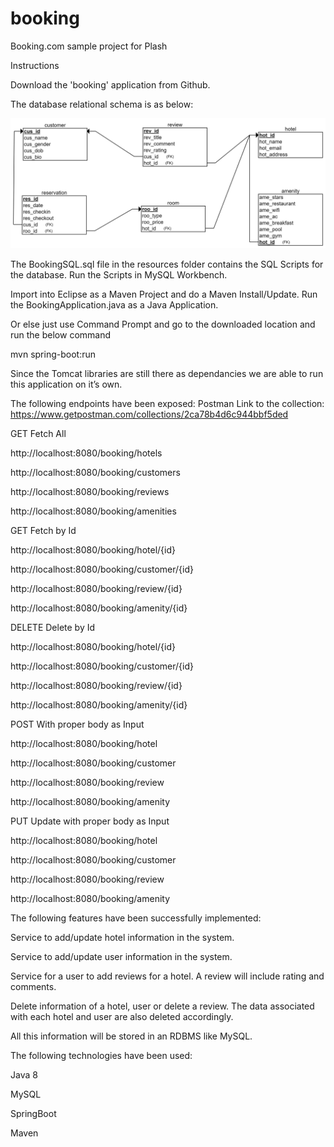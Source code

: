 # booking

Booking.com sample project for Plash

Instructions

Download the 'booking' application from Github.

The database relational schema is as below:

![alt text](images/bookingdb.png "Booking Relational Schema")

The BookingSQL.sql file in the resources folder contains the SQL Scripts for the database.
Run the Scripts in MySQL Workbench.

Import into Eclipse as a Maven Project and do a Maven Install/Update.
Run the BookingApplication.java as a Java Application.

Or else just use Command Prompt and go to the downloaded location and run the below command

 mvn spring-boot:run
 
Since the Tomcat libraries are still there as dependancies we are able to run this application on it’s own.

The following endpoints have been exposed:
Postman Link to the collection: https://www.getpostman.com/collections/2ca78b4d6c944bbf5ded

GET	Fetch All

http://localhost:8080/booking/hotels

http://localhost:8080/booking/customers

http://localhost:8080/booking/reviews

http://localhost:8080/booking/amenities

GET Fetch by Id

http://localhost:8080/booking/hotel/{id}

http://localhost:8080/booking/customer/{id}

http://localhost:8080/booking/review/{id}

http://localhost:8080/booking/amenity/{id}

DELETE Delete by Id

http://localhost:8080/booking/hotel/{id}

http://localhost:8080/booking/customer/{id}

http://localhost:8080/booking/review/{id}

http://localhost:8080/booking/amenity/{id}

POST With proper body as Input

http://localhost:8080/booking/hotel

http://localhost:8080/booking/customer

http://localhost:8080/booking/review

http://localhost:8080/booking/amenity

PUT Update with proper body as Input

http://localhost:8080/booking/hotel

http://localhost:8080/booking/customer

http://localhost:8080/booking/review

http://localhost:8080/booking/amenity


The following features have been successfully implemented:

Service to add/update hotel information in the system. 

Service to add/update user information in the system. 

Service for a user to add reviews for a hotel. A review will include rating and comments. 

Delete information of a hotel, user or delete a review. The data associated with each hotel and user are also deleted accordingly.

All this information will be stored in an RDBMS like MySQL. 

The following technologies have been used:

Java 8

MySQL

SpringBoot

Maven
